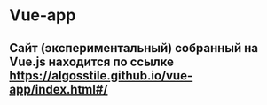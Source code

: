# Vue-app
## Сайт (экспериментальный) собранный на Vue.js находится по ссылке https://algosstile.github.io/vue-app/index.html#/
